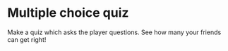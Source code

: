 # Multiple choice quiz

Make a quiz which asks the player questions.  See how many your
friends can get right!

